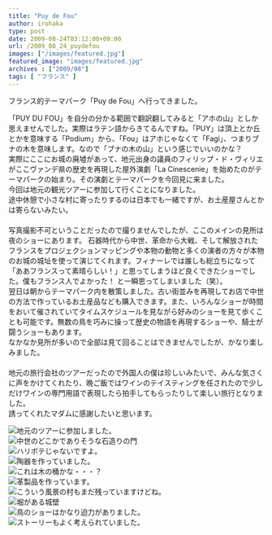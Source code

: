 ```yaml
---
title: "Puy de Fou"
author: irohaka
type: post
date: 2009-08-24T03:12:00+09:00
url: /2009_08_24_puydefou
images: ["/images/featured.jpg"]
featured_image: "images/featured.jpg"
archives : ["2009/08"]
tags: [ "フランス" ]
---
```


フランス的テーマパーク「Puy de Fou」へ行ってきました。    
 <!--more-->
「PUY DU FOU」を自分の分かる範囲で翻訳翻してみると「アホの山」としか思えませんでした。実際はラテン語からきてるんですね。「PUY」は頂上とか丘とかを意味する「Podium」から、「Fou」はアホじゃなくて「Fagi」、つまりブナの木を意味します。なので「ブナの木の山」という感じでいいのかな？  
実際にここにお城の廃墟があって、地元出身の議員のフィリップ・ド・ヴィリエがここヴァンデ県の歴史を再現した屋外演劇「La Cinescenie」を始めたのがテーマパークの始まり。その演劇とテーマパークを今回見に来ました。  
今回は地元の観光ツアーに参加して行くことになりました。  
途中休憩で小さな村に寄ったりするのは日本でも一緒ですが、お土産屋さんとかは寄らないみたい。  
　  
写真撮影不可ということだったので撮りませんでしたが、ここのメインの見所は夜のショーにあります。
石器時代から中世、革命から大戦、そして解放されたフランスをプロジェクションマッピングや本物の動物と多くの演者の方々が本物のお城の城址を使って演じてくれます。フィナーレでは誰しも総立ちになって「ああフランスって素晴らしい！」と思ってしまうほど良くできたショーでした。僕もフランス人でよかった！ と一瞬思ってしまいました（笑）。
　  
翌日は朝からテーマパーク内を散策しました。古い街並みを再現してお店で中世の方法で作っているお土産品なども購入できます。また、いろんなショーが時間をおいて催されていてタイムスケジュールを見ながら好みのショーを見て歩くことも可能です。無数の鳥を巧みに操って歴史の物語を再現するショーや、騎士が闘うショーもあります。  
なかなか見所が多いので全部は見て回ることはできませんでしたが、かなり楽しみました。  
　  
地元の旅行会社のツアーだったので外国人の僕は珍しいみたいで、みんな気さくに声をかけてくれたり、晩ご飯ではワインのテイスティングを任されたので少しだけワインの専門用語で表現したら拍手してもらったりして楽しい旅行となりました。  
誘ってくれたマダムに感謝したいと思います。  　  

![地元のツアーに参加しました。](images/2009_08_24_puydefou01.jpg)  
![中世のどこかでありそうな石造りの門](images/2009_08_24_puydefou04.jpg)  
![ハリボテじゃないですよ。](images/2009_08_24_puydefou05.jpg)  
![陶器を作っていました。](images/2009_08_24_puydefou02.jpg)  
![これは木の桶かな・・・？](images/2009_08_24_puydefou03.jpg)  
![革製品を作っています。](images/2009_08_24_puydefou06.jpg)  
![こういう風景の村もまだ残っていますけどね。](images/2009_08_24_puydefou07.jpg)  
![堀がある城壁](images/2009_08_24_puydefou08.jpg)  
![鳥のショーはかなり迫力がありました。](images/2009_08_24_puydefou09.jpg)  
![ストーリーもよく考えられていました。](images/2009_08_24_puydefou10.jpg)  


